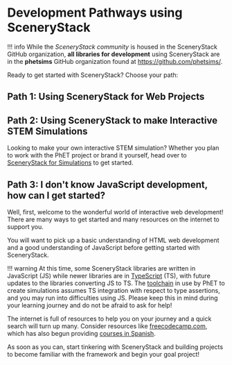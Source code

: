 # Development Pathways using SceneryStack

!!! info
    While the *SceneryStack community* is housed in the SceneryStack GitHub organization, **all libraries for development** using SceneryStack are in the **phetsims** GitHub organization found at <https://github.com/phetsims/>.

Ready to get started with SceneryStack? Choose your path:

## Path 1: Using SceneryStack for Web Projects




## Path 2: Using SceneryStack to make Interactive STEM Simulations

Looking to make your own interactive STEM simulation? Whether you plan to work with the PhET project or brand it yourself, head over to [SceneryStack for Simulations](./simulation/simulation-development.md) to get started.

## Path 3: I don't know JavaScript development, how can I get started?
<!-- warnings about TS, libraries developed without type enforcement because using TypeScript, can break things going pure JS,  -->

Well, first, welcome to the wonderful world of interactive web development! There are many ways to get started and many resources on the internet to support you.

You will want to pick up a basic understanding of HTML web development and a good understanding of JavaScript before getting started with SceneryStack.

!!! warning
    At this time, some SceneryStack libraries are written in JavaScript (JS) while newer libraries are in [TypeScript](https://www.freecodecamp.org/news/learn-typescript-beginners-guide/#:~:text=cheat%20sheet%20PDF-,What%20is%20TypeScript%3F,-TypeScript%20is%20a) (TS), with future updates to the libraries converting JS to TS. The [toolchain](../info-sync/simulation-development-overview.md#building-the-simulation-with-chipper) in use by PhET to create simulations assumes TS integration with respect to type assertions, and you may run into difficulties using JS. Please keep this in mind during your learning journey and do not be afraid to ask for help!

The internet is full of resources to help you on your journey and a quick search will turn up many. Consider resources like [freecodecamp.com](https://www.freecodecamp.org/), which has also begun providing [courses in Spanish](https://www.freecodecamp.org/news/javascript-course-in-spanish/).

As soon as you can, start tinkering with SceneryStack and building projects to become familiar with the framework and begin your goal project!